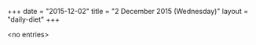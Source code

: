 +++
date = "2015-12-02"
title = "2 December 2015 (Wednesday)"
layout = "daily-diet"
+++

<p>&lt;no entries&gt;</p>
